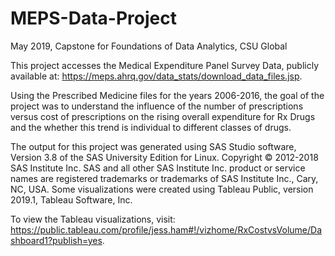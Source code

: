 # MEPS-Data-Project
May 2019, Capstone for Foundations of Data Analytics, CSU Global

This project accesses the Medical Expenditure Panel Survey Data, publicly available at: https://meps.ahrq.gov/data_stats/download_data_files.jsp.

Using the Prescribed Medicine files for the years 2006-2016, the goal of the project was to understand the influence of the number of prescriptions versus cost of prescriptions on the rising overall expenditure for Rx Drugs and the whether this trend is individual to different classes of drugs.

The output for this project was generated using SAS Studio software, Version 3.8 of the SAS University Edition for Linux. Copyright © 2012-2018 SAS Institute Inc. SAS and all other SAS Institute Inc. product or service names are registered trademarks or trademarks of SAS Institute Inc., Cary, NC, USA.  Some visualizations were created using Tableau Public, version 2019.1, Tableau Software, Inc.

To view the Tableau visualizations, visit: https://public.tableau.com/profile/jess.ham#!/vizhome/RxCostvsVolume/Dashboard1?publish=yes.
